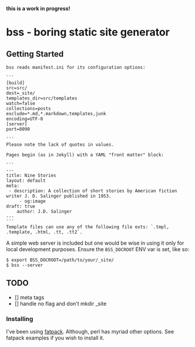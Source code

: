**this is a work in progress!**

# bss - boring static site generator

## Getting Started

	bss reads manifest.ini for its configuration options:

	```
	[build]
	src=src/
	dest=_site/
	templates_dir=src/templates
	watch=false
	collections=posts
	exclude=*.md,*.markdown,templates,junk
	encoding=UTF-8
	[server]
	port=8090

	```
	Please note the lack of quotes in values.

	Pages begin (as in Jekyll) with a YAML "front matter" block:  

	```
	---
	title: Nine Stories
	layout: default 
	meta:
	 - description: A collection of short stories by American fiction writer J. D. Salinger published in 1953. 
         - og:image
	draft: true
        author: J.D. Salinger 
	---
	```
	Template files can use any of the following file exts: `.tmpl, .template, .html, .tt, .tt2`.

A simple web server is included but one would be wise in using it only for local development purposes.
Ensure the `BSS_DOCROOT` ENV var is set, like so:

```
$ export BSS_DOCROOT=/path/to/your/_site/ 
$ bss --server
```

## TODO
- [] meta tags
- [] handle no flag and don't mkdir _site 

### Installing

I've been using [fatpack](https://metacpan.org/pod/distribution/App-FatPacker/bin/fatpack). Although, perl has myriad other options. 
See fatpack examples if you wish to install it.
